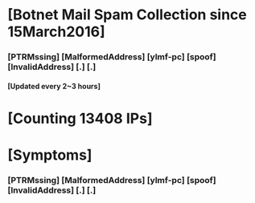 # [Botnet Mail Spam Collection since 15March2016]
### [PTRMssing] [MalformedAddress] [ylmf-pc] [spoof] [InvalidAddress] [.] [.]
#### [Updated every 2~3 hours]

# [Counting 13408 IPs]

# [Symptoms] 
###   [PTRMssing] [MalformedAddress] [ylmf-pc] [spoof] [InvalidAddress] [.] [.]
